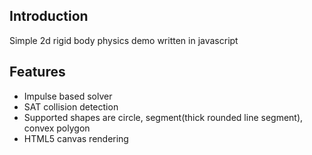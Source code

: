 Introduction
--------------

Simple 2d rigid body physics demo written in javascript

Features
--------------

- Impulse based solver
- SAT collision detection
- Supported shapes are circle, segment(thick rounded line segment), convex polygon
- HTML5 canvas rendering